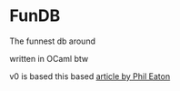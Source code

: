 # FunDB

The funnest db around

written in OCaml btw

v0 is based this based [article by Phil Eaton](https://notes.eatonphil.com/2024-05-16-mvcc.html)
